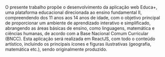 O presente trabalho propõe o desenvolvimento da aplicação web Educa+, uma plataforma educacional direcionada ao ensino fundamental II, compreendendo dos 11 anos aos 14 anos de idade, com o objetivo principal de proporcionar um ambiente de aprendizado interativo e simplificado, abrangendo as áreas básicas de ensino, como linguagens, matemática e ciências humanas, de acordo com a Base Nacional Comum Curricular (BNCC). Esta aplicação será realizada em ReactJS, com todo o conteúdo artístico, incluindo os principais ícones e figuras ilustrativas (geografia, matemática etc.), sendo originalmente produzido.
 
 
